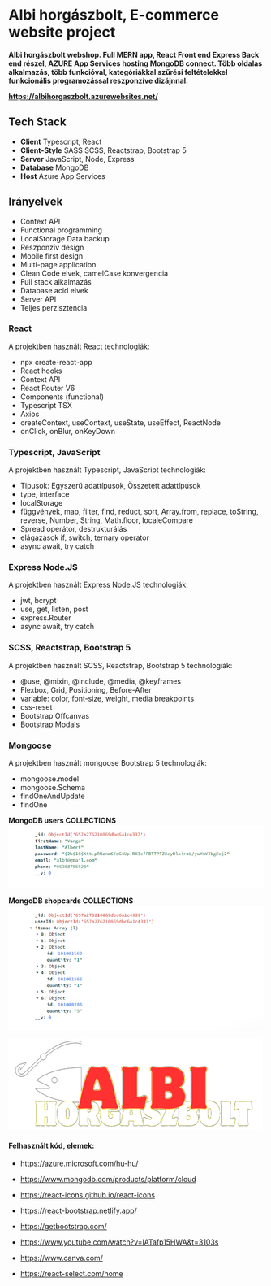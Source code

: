 # Albi horgászbolt, E-commerce website project

**Albi horgászbolt webshop. Full MERN app, React Front end Express Back end részel, AZURE App Services hosting MongoDB connect. Több oldalas alkalmazás, több funkcióval, kategóriákkal szűrési feltételekkel funkcionális programozással reszponzíve dizájnnal.**

**https://albihorgaszbolt.azurewebsites.net/**

## Tech Stack

- **Client** Typescript, React
- **Client-Style** SASS SCSS, Reactstrap, Bootstrap 5
- **Server** JavaScript, Node, Express
- **Database** MongoDB
- **Host** Azure App Services

## Irányelvek

- Context API
- Functional programming
- LocalStorage Data backup
- Reszponzív design
- Mobile first design
- Multi-page application
- Clean Code elvek, camelCase konvergencia
- Full stack alkalmazás
- Database acid elvek
- Server API
- Teljes perzisztencia

### React

A projektben használt React technologiák:

- npx create-react-app
- React hooks
- Context API
- React Router V6
- Components (functional)
- Typescript TSX
- Axios
- createContext, useContext, useState, useEffect, ReactNode
- onClick, onBlur, onKeyDown

### Typescript, JavaScript

A projektben használt Typescript, JavaScript technologiák:

- Tipusok: Egyszerű adattípusok, Összetett adattípusok
- type, interface
- localStorage
- függvények, map, filter, find, reduct, sort, Array.from, replace, toString, reverse, Number, String, Math.floor, localeCompare
- Spread operátor, destrukturálás
- elágazások if, switch, ternary operator
- async await, try catch

### Express Node.JS

A projektben használt Express Node.JS technologiák:

- jwt, bcrypt
- use, get, listen, post
- express.Router
- async await, try catch

### SCSS, Reactstrap, Bootstrap 5

A projektben használt SCSS, Reactstrap, Bootstrap 5 technologiák:

- @use, @mixin, @include, @media, @keyframes
- Flexbox, Grid, Positioning, Before-After
- variable: color, font-size, weight, media breakpoints
- css-reset
- Bootstrap Offcanvas
- Bootstrap Modals

### Mongoose

A projektben használt mongoose Bootstrap 5 technologiák:

- mongoose.model
- mongoose.Schema
- findOneAndUpdate
- findOne

**MongoDB users COLLECTIONS**
![users-COLLECTIONS](./doc/doc-mongo-00.png)

**MongoDB shopcards COLLECTIONS**
![shopcards-COLLECTIONS](./doc/doc-mongo-01.png)

![Logo](./client/src/img/logo.png)

#### Felhasznált kód, elemek:

- https://azure.microsoft.com/hu-hu/
- https://www.mongodb.com/products/platform/cloud

- https://react-icons.github.io/react-icons
- https://react-bootstrap.netlify.app/
- https://getbootstrap.com/
- https://www.youtube.com/watch?v=lATafp15HWA&t=3103s
- https://www.canva.com/
- https://react-select.com/home
